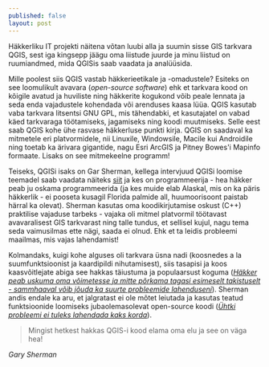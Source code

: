 ```yaml
---
published: false
layout: post
---
```


Häkkerliku IT projekti näitena võtan luubi alla ja suumin sisse GIS tarkvara QGIS, sest  iga kingsepp jäägu oma liistude juurde ja minu liistud on ruumiandmed, mida QGISis saab  vaadata ja analüüsida. 

Mille poolest siis QGIS vastab häkkerieetikale ja -omadustele? Esiteks on see loomulikult avavara (_open-source software_) ehk et tarkvara kood on kõigile avatud ja huviliste ning häkkerite kogukond võib peale lennata ja seda enda vajadustele kohendada või arenduses kaasa lüüa. QGIS kasutab vaba tarkvara litsentsi GNU GPL, mis tähendabki, et kasutajatel on vabad käed tarkvaraga töötamiseks, jagamiseks ning koodi muutmiseks. Selle eest saab QGIS kohe ühe rasvase häkkerluse punkti kirja. QGIS on saadaval ka mitmetele eri platvormidele, nii Linuxile, Windowsile, Macile kui Androidile ning toetab ka ärivara gigantide, nagu Esri ArcGIS ja Pitney Bowes'i Mapinfo formaate. Lisaks on see mitmekeelne programm! 

Teiseks, QGISi isaks on Gar Sherman, kellega intervjuud QGISi loomise teemadel saab vaadata näiteks [siit](https://www.youtube.com/watch?v=-CuSMDjhmow) ja kes on programmeerija - hea häkker peab ju oskama programmeerida (ja kes muide elab Alaskal, mis on ka päris häkkerlik - ei pooseta kusagil Florida palmide all, huumoorisoont paistab härral ka olevat). Sherman kasutas oma koodikirjutamise oskust (C++) praktilise vajaduse tarbeks - vajaka oli mitmel platvormil töötavast avavaralisest GIS tarkvarast ning talle tundus, et sellisel kujul, nagu tema seda vaimusilmas ette nägi, saada ei olnud. Ehk et ta leidis probleemi maailmas, mis vajas lahendamist!  

Kolmandaks, kuigi kohe alguses oli tarkvara üsna nadi (koosnedes a la suumfunktsioonist ja kaardipildi nihutamisest), siis tasapisi ja koos kaasvõitlejate abiga see hakkas täiustuma ja populaarsust koguma (_[Häkker peab uskuma oma võimetesse ja mitte põrkama tagasi esimeselt takistuselt - sammhaaval võib jõuda ka suurte probleemide lahenduseni](https://beta.wikiversity.org/wiki/ITeetilised,sotsiaalsedjaprofessionaalsedaspektid/H%C3%A4kkerid)_). Sherman andis endale ka aru, et jalgratast ei ole mõtet leiutada ja kasutas teatud funktsioonide loomiseks jubaolemasolevat open-source koodi (_[Ühtki probleemi ei tuleks lahendada kaks korda](https://beta.wikiversity.org/wiki/ITeetilised,sotsiaalsedjaprofessionaalsedaspektid/H%C3%A4kkerid)_). 


> Mingist hetkest hakkas QGIS-i kood elama oma elu ja see on väga hea! 

_Gary Sherman_